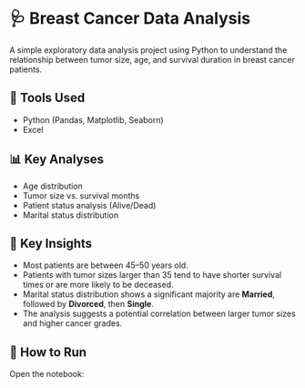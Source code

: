 # 🩺 Breast Cancer Data Analysis

A simple exploratory data analysis project using Python to understand the relationship between tumor size, age, and survival duration in breast cancer patients.

## 🔧 Tools Used

- Python (Pandas, Matplotlib, Seaborn)
- Excel

## 📊 Key Analyses

- Age distribution
- Tumor size vs. survival months
- Patient status analysis (Alive/Dead)
- Marital status distribution

## 🧠 Key Insights

- Most patients are between 45–50 years old.
- Patients with tumor sizes larger than 35 tend to have shorter survival times or are more likely to be deceased.
- Marital status distribution shows a significant majority are **Married**, followed by **Divorced**, then **Single**.
- The analysis suggests a potential correlation between larger tumor sizes and higher cancer grades.


## 📁 How to Run

Open the notebook:  
